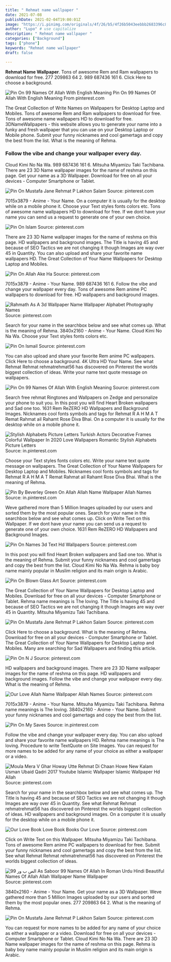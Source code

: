 ```yaml
---
title: " Rehmat name wallpaper "
date: 2021-07-08
publishDate: 2021-02-04T19:00:01Z
image: "https://i.pinimg.com/originals/4f/26/b5/4f26b5043eebbb2683396c8fb87981b1.gif"
author: "Lupo" # use capitalize
description: " Rehmat name wallpaper "
categories: ["Background"]
tags: ["phone"]
keywords: "Rehmat name wallpaper"
draft: false

---
```



**Rehmat Name Wallpaper**. Tons of awesome Rem and Ram wallpapers to download for free. 277 209863 64 2. 989 687436 161 6. Click Here to choose a background.

![Pin On 99 Names Of Allah With English Meaning](https://i.pinimg.com/originals/40/dc/67/40dc6797f776723e427a1ef060cd8843.jpg "Pin On 99 Names Of Allah With English Meaning")
Pin On 99 Names Of Allah With English Meaning From pinterest.com


The Great Collection of Write Names on Wallpapers for Desktop Laptop and Mobiles. Tons of awesome Rem and Ram wallpapers to download for free. Tons of awesome name wallpapers HD to download for free. 3DNameWallpapers - this website allows you to generate your name into a funky and fresh wallpaper that you can use on your Desktop Laptop or Mobile phone. Submit your funny nicknames and cool gamertags and copy the best from the list. What is the meaning of Rehma.

### Follow the vibe and change your wallpaper every day.

Cloud Kimi No Na Wa. 989 687436 161 6. Mitsuha Miyamizu Taki Tachibana. There are 23 3D Name wallpaper images for the name of reshma on this page. Get your name as a 3D Wallpaper. Download for free on all your devices - Computer Smartphone or Tablet.


![Pin On Mustafa Jane Rehmat P Lakhon Salam](https://i.pinimg.com/originals/2b/b8/8f/2bb88fa119f6024d392a3abf240a5984.gif "Pin On Mustafa Jane Rehmat P Lakhon Salam")
Source: pinterest.com

7015x3879 - Anime - Your Name. On a computer it is usually for the desktop while on a mobile phone it. Choose your Text styles fonts colors etc. Tons of awesome name wallpapers HD to download for free. If we dont have your name you can send us a request to generate one of your own choice.

![Pin On Islam](https://i.pinimg.com/originals/da/72/1e/da721ea6bf268241582333285de0a098.jpg "Pin On Islam")
Source: pinterest.com

There are 23 3D Name wallpaper images for the name of reshma on this page. HD wallpapers and background images. The Title is having 45 and because of SEO Tactics we are not changing it though Images are way over 45 in Quantity. You can also upload and share your favorite name wallpapers HD. The Great Collection of Your Name Wallpapers for Desktop Laptop and Mobiles.

![Pin On Allah Ake Ha](https://i.pinimg.com/736x/55/f9/bd/55f9bda7a48c54c7ffd9b6435a9dca74.jpg "Pin On Allah Ake Ha")
Source: pinterest.com

7015x3879 - Anime - Your Name. 989 687436 161 6. Follow the vibe and change your wallpaper every day. Tons of awesome Rem anime PC wallpapers to download for free. HD wallpapers and background images.

![Rahmath As A 3d Wallpaper Name Wallpaper Alphabet Photography Names](https://i.pinimg.com/originals/3b/36/cf/3b36cfe1605fa1928284288a6666f8a0.jpg "Rahmath As A 3d Wallpaper Name Wallpaper Alphabet Photography Names")
Source: pinterest.com

Search for your name in the searchbox below and see what comes up. What is the meaning of Rehma. 3840x2160 - Anime - Your Name. Cloud Kimi No Na Wa. Choose your Text styles fonts colors etc.

![Pin On Ismail](https://i.pinimg.com/736x/55/20/8f/55208f9158419afbafed6aee911105af.jpg "Pin On Ismail")
Source: pinterest.com

You can also upload and share your favorite Rem anime PC wallpapers. Click Here to choose a background. 4K Ultra HD Your Name. See what Rehmat Rehmat rehmatrehmat56 has discovered on Pinterest the worlds biggest collection of ideas. Write your name text quote message on wallpapers.

![Pin On 99 Names Of Allah With English Meaning](https://i.pinimg.com/originals/40/dc/67/40dc6797f776723e427a1ef060cd8843.jpg "Pin On 99 Names Of Allah With English Meaning")
Source: pinterest.com

Search free rehmat Ringtones and Wallpapers on Zedge and personalize your phone to suit you. In this post you will find Heart Broken wallpapers and Sad one too. 1631 Rem ReZERO HD Wallpapers and Background Images. Nicknames cool fonts symbols and tags for Rehmat R A H M A T Remat Rahmat ail Rahamt Rose Diva Bhai. On a computer it is usually for the desktop while on a mobile phone it.

![Stylish Alphabets Picture Letters Turkish Actors Decorative Frames Colorful Wallpaper In 2020 Love Wallpapers Romantic Stylish Alphabets Picture Letters](https://i.pinimg.com/originals/c7/b4/3f/c7b43f6f1fa6a74554e255b8a42808f1.jpg "Stylish Alphabets Picture Letters Turkish Actors Decorative Frames Colorful Wallpaper In 2020 Love Wallpapers Romantic Stylish Alphabets Picture Letters")
Source: in.pinterest.com

Choose your Text styles fonts colors etc. Write your name text quote message on wallpapers. The Great Collection of Your Name Wallpapers for Desktop Laptop and Mobiles. Nicknames cool fonts symbols and tags for Rehmat R A H M A T Remat Rahmat ail Rahamt Rose Diva Bhai. What is the meaning of Rehma.

![Pin By Beverley Green On Allah Allah Name Wallpaper Allah Names](https://i.pinimg.com/originals/6e/b6/c0/6eb6c014605dc00563bec853de63a034.jpg "Pin By Beverley Green On Allah Allah Name Wallpaper Allah Names")
Source: in.pinterest.com

Weve gathered more than 5 Million Images uploaded by our users and sorted them by the most popular ones. Search for your name in the searchbox below and see what comes up. Click on Write Text on this Wallpaper. If we dont have your name you can send us a request to generate one of your own choice. 1631 Rem ReZERO HD Wallpapers and Background Images.

![Pin On Names 3d Text Hd Wallpapers](https://i.pinimg.com/originals/9c/d4/ea/9cd4eaf43f89912823d56f9e5d013465.png "Pin On Names 3d Text Hd Wallpapers")
Source: pinterest.com

In this post you will find Heart Broken wallpapers and Sad one too. What is the meaning of Rehma. Submit your funny nicknames and cool gamertags and copy the best from the list. Cloud Kimi No Na Wa. Rehma is baby boy name mainly popular in Muslim religion and its main origin is Arabic.

![Pin On Blown Glass Art](https://i.pinimg.com/736x/96/35/2d/96352d7fd8e23f95540cce503ba21d4e.jpg "Pin On Blown Glass Art")
Source: pinterest.com

The Great Collection of Your Name Wallpapers for Desktop Laptop and Mobiles. Download for free on all your devices - Computer Smartphone or Tablet. Rehma name meanings is The loving. The Title is having 45 and because of SEO Tactics we are not changing it though Images are way over 45 in Quantity. Mitsuha Miyamizu Taki Tachibana.

![Pin On Mustafa Jane Rehmat P Lakhon Salam](https://i.pinimg.com/474x/21/16/d6/2116d61a17457329b58b299b47c61e86--arabic-calligraphy-allah.jpg "Pin On Mustafa Jane Rehmat P Lakhon Salam")
Source: pinterest.com

Click Here to choose a background. What is the meaning of Rehma. Download for free on all your devices - Computer Smartphone or Tablet. The Great Collection of Your Name Wallpapers for Desktop Laptop and Mobiles. Many are searching for Sad Wallpapers and finding this article.

![Pin On N J](https://i.pinimg.com/originals/ff/61/b5/ff61b575562d5ade5252d1f02613a903.jpg "Pin On N J")
Source: pinterest.com

HD wallpapers and background images. There are 23 3D Name wallpaper images for the name of reshma on this page. HD wallpapers and background images. Follow the vibe and change your wallpaper every day. What is the meaning of Rehma.

![Our Love Allah Name Wallpaper Allah Names](https://i.pinimg.com/originals/a3/88/45/a38845c8f6e50fa1fb5682b9405fe683.jpg "Our Love Allah Name Wallpaper Allah Names")
Source: pinterest.com

7015x3879 - Anime - Your Name. Mitsuha Miyamizu Taki Tachibana. Rehma name meanings is The loving. 3840x2160 - Anime - Your Name. Submit your funny nicknames and cool gamertags and copy the best from the list.

![Pin On My Saves](https://i.pinimg.com/originals/21/20/f8/2120f8cd733c209f35c2bf6aec68df9a.jpg "Pin On My Saves")
Source: in.pinterest.com

Follow the vibe and change your wallpaper every day. You can also upload and share your favorite name wallpapers HD. Rehma name meanings is The loving. Procedure to write TextQuote on Site Images. You can request for more names to be added for any name of your choice as either a wallpaper or a video.

![Moula Mera V Ghar Howay Utte Rehmat Di Chaan Howe New Kalam Usman Ubaid Qadri 2017 Youtube Islamic Wallpaper Islamic Wallpaper Hd Allah](https://i.pinimg.com/564x/0e/5c/aa/0e5caa9c9060be1519db710852c52cd9.jpg "Moula Mera V Ghar Howay Utte Rehmat Di Chaan Howe New Kalam Usman Ubaid Qadri 2017 Youtube Islamic Wallpaper Islamic Wallpaper Hd Allah")
Source: pinterest.com

Search for your name in the searchbox below and see what comes up. The Title is having 45 and because of SEO Tactics we are not changing it though Images are way over 45 in Quantity. See what Rehmat Rehmat rehmatrehmat56 has discovered on Pinterest the worlds biggest collection of ideas. HD wallpapers and background images. On a computer it is usually for the desktop while on a mobile phone it.

![Our Love Book Love Book Books Our Love](https://i.pinimg.com/originals/da/ad/31/daad313f1fe529b1791e0fdd13f2187e.jpg "Our Love Book Love Book Books Our Love")
Source: pinterest.com

Click on Write Text on this Wallpaper. Mitsuha Miyamizu Taki Tachibana. Tons of awesome Rem anime PC wallpapers to download for free. Submit your funny nicknames and cool gamertags and copy the best from the list. See what Rehmat Rehmat rehmatrehmat56 has discovered on Pinterest the worlds biggest collection of ideas.

![99 الص ب ور As Saboor 99 Names Of Allah In Roman Urdu Hindi Beautiful Names Of Allah Allah Wallpaper Name Wallpaper](https://i.pinimg.com/600x315/92/87/0e/92870e8a5f3acef6623d405ec6c8e495.jpg "99 الص ب ور As Saboor 99 Names Of Allah In Roman Urdu Hindi Beautiful Names Of Allah Allah Wallpaper Name Wallpaper")
Source: pinterest.com

3840x2160 - Anime - Your Name. Get your name as a 3D Wallpaper. Weve gathered more than 5 Million Images uploaded by our users and sorted them by the most popular ones. 277 209863 64 2. What is the meaning of Rehma.

![Pin On Mustafa Jane Rehmat P Lakhon Salam](https://i.pinimg.com/originals/4f/26/b5/4f26b5043eebbb2683396c8fb87981b1.gif "Pin On Mustafa Jane Rehmat P Lakhon Salam")
Source: pinterest.com

You can request for more names to be added for any name of your choice as either a wallpaper or a video. Download for free on all your devices - Computer Smartphone or Tablet. Cloud Kimi No Na Wa. There are 23 3D Name wallpaper images for the name of reshma on this page. Rehma is baby boy name mainly popular in Muslim religion and its main origin is Arabic.

